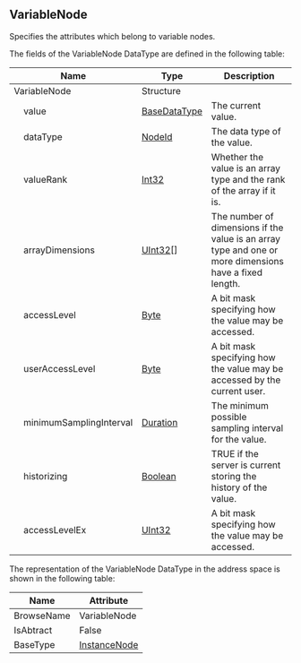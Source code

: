 <!-- datatype -->
## VariableNode
Specifies the attributes which belong to variable nodes.  
<!-- end of description -->
The fields of the VariableNode DataType are defined in the following table:  

|Name|Type|Description|
|---|---|---|
|VariableNode|Structure||
|&nbsp;&nbsp;&nbsp;&nbsp;value|[BaseDataType](../../../Part3/DataTypes/BaseDataType/readme.md)|The current value.|
|&nbsp;&nbsp;&nbsp;&nbsp;dataType|[NodeId](../../../Part3/DataTypes/NodeId/readme.md)|The data type of the value.|
|&nbsp;&nbsp;&nbsp;&nbsp;valueRank|[Int32](../../../Part3/DataTypes/Int32/readme.md)|Whether the value is an array type and the rank of the array if it is.|
|&nbsp;&nbsp;&nbsp;&nbsp;arrayDimensions|[UInt32](../../../Part3/DataTypes/UInt32/readme.md)[]|The number of dimensions if the value is an array type and one or more dimensions have a fixed length.|
|&nbsp;&nbsp;&nbsp;&nbsp;accessLevel|[Byte](../../../Part3/DataTypes/Byte/readme.md)|A bit mask specifying how the value may be accessed.|
|&nbsp;&nbsp;&nbsp;&nbsp;userAccessLevel|[Byte](../../../Part3/DataTypes/Byte/readme.md)|A bit mask specifying how the value may be accessed by the current user.|
|&nbsp;&nbsp;&nbsp;&nbsp;minimumSamplingInterval|[Duration](../../../Part3/DataTypes/Duration/readme.md)|The minimum possible sampling interval for the value.|
|&nbsp;&nbsp;&nbsp;&nbsp;historizing|[Boolean](../../../Part3/DataTypes/Boolean/readme.md)|TRUE if the server is current storing the history of the value.|
|&nbsp;&nbsp;&nbsp;&nbsp;accessLevelEx|[UInt32](../../../Part3/DataTypes/UInt32/readme.md)|A bit mask specifying how the value may be accessed.|

The representation of the VariableNode DataType in the address space is shown in the following table:  

|Name|Attribute|
|---|---|
|BrowseName|VariableNode|
|IsAbtract|False|
|BaseType|[InstanceNode](../../../Part3/Services/InstanceNode/readme.md)|

